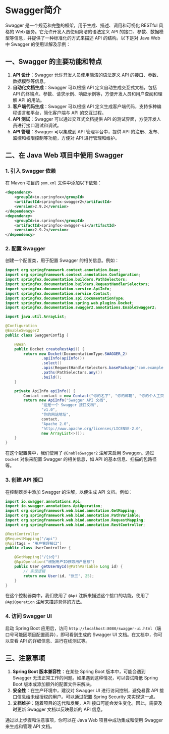 # Swagger简介

Swagger 是一个规范和完整的框架，用于生成、描述、调用和可视化 RESTful 风格的 Web 服务。它允许开发人员使用简洁的语法定义 API 的接口、参数、数据模型等信息，并提供了一种标准化的方式来描述 API 的结构。以下是对 Java Web 中 Swagger 的使用详解及示例：

## 一、Swagger 的主要功能和特点

1. **API 设计**：Swagger 允许开发人员使用简洁的语法定义 API 的接口、参数、数据模型等信息。
2. **自动化文档生成**：Swagger 可以根据 API 定义自动生成交互式文档，包括 API 的终端点、参数、请求示例、响应示例等，方便开发人员和用户查阅和理解 API 的用法。
3. **客户端代码生成**：Swagger 可以根据 API 定义生成客户端代码，支持多种编程语言和平台，简化客户端与 API 的交互过程。
4. **API 测试**：Swagger 可以通过交互式文档提供 API 的测试界面，方便开发人员进行接口测试和调试。
5. **API 管理**：Swagger 可以集成到 API 管理平台中，提供 API 的注册、发布、监控和权限控制等功能，方便对 API 进行管理和维护。

## 二、在 Java Web 项目中使用 Swagger

### 1. 引入 Swagger 依赖

在 Maven 项目的 `pom.xml` 文件中添加以下依赖：

```xml
<dependency>
    <groupId>io.springfox</groupId>
    <artifactId>springfox-swagger2</artifactId>
    <version>2.9.2</version>
</dependency>
<dependency>
    <groupId>io.springfox</groupId>
    <artifactId>springfox-swagger-ui</artifactId>
    <version>2.9.2</version>
</dependency>
```

### 2. 配置 Swagger

创建一个配置类，用于配置 Swagger 的相关信息。例如：

```java
import org.springframework.context.annotation.Bean;
import org.springframework.context.annotation.Configuration;
import springfox.documentation.builders.PathSelectors;
import springfox.documentation.builders.RequestHandlerSelectors;
import springfox.documentation.service.ApiInfo;
import springfox.documentation.service.Contact;
import springfox.documentation.spi.DocumentationType;
import springfox.documentation.spring.web.plugins.Docket;
import springfox.documentation.swagger2.annotations.EnableSwagger2;

import java.util.ArrayList;

@Configuration
@EnableSwagger2
public class SwaggerConfig {

    @Bean
    public Docket createRestApi() {
        return new Docket(DocumentationType.SWAGGER_2)
                .apiInfo(apiInfo())
                .select()
                .apis(RequestHandlerSelectors.basePackage("com.example.demo.controller"))
                .paths(PathSelectors.any())
                .build();
    }

    private ApiInfo apiInfo() {
        Contact contact = new Contact("你的名字", "你的邮箱", "你的个人主页");
        return new ApiInfo("Swagger API 文档",
                "这是一个 Swagger 接口文档",
                "v1.0",
                "你的网站地址",
                contact,
                "Apache 2.0",
                "http://www.apache.org/licenses/LICENSE-2.0",
                new ArrayList<>());
    }
}
```

在这个配置类中，我们使用了 `@EnableSwagger2` 注解来启用 Swagger。通过 `Docket` 对象来配置 Swagger 的相关信息，如 API 的基本信息、扫描的包路径等。

### 3. 创建 API 接口

在控制器类中添加 Swagger 的注解，以便生成 API 文档。例如：

```java
import io.swagger.annotations.Api;
import io.swagger.annotations.ApiOperation;
import org.springframework.web.bind.annotation.GetMapping;
import org.springframework.web.bind.annotation.PathVariable;
import org.springframework.web.bind.annotation.RequestMapping;
import org.springframework.web.bind.annotation.RestController;

@RestController
@RequestMapping("/api")
@Api(tags = "用户管理接口")
public class UserController {

    @GetMapping("/{id}")
    @ApiOperation("根据用户ID获取用户信息")
    public User getUserById(@PathVariable Long id) {
        // 实现逻辑
        return new User(id, "张三", 25);
    }
}
```

在这个控制器类中，我们使用了 `@Api` 注解来描述这个接口的功能，使用了 `@ApiOperation` 注解来描述具体的方法。

### 4. 访问 Swagger UI

启动 Spring Boot 应用后，访问 `http://localhost:8080/swagger-ui.html`（端口号可能因项目配置而异），即可看到生成的 Swagger UI 文档。在文档中，你可以查看 API 的详细信息、进行在线测试等。

## 三、注意事项

1. **Spring Boot 版本兼容性**：在某些 Spring Boot 版本中，可能会遇到 Swagger 无法正常工作的问题。如果遇到这种情况，可以尝试降低 Spring Boot 版本或添加额外的配置文件来解决。
2. **安全性**：在生产环境中，建议对 Swagger UI 进行访问控制，避免暴露 API 接口信息给未经授权的用户。可以通过配置 Spring Security 来实现这一点。
3. **文档维护**：随着项目的迭代和发展，API 接口可能会发生变化。因此，需要及时更新 Swagger 文档以反映最新的 API 信息。

通过以上步骤和注意事项，你可以在 Java Web 项目中成功集成和使用 Swagger 来生成和管理 API 文档。
